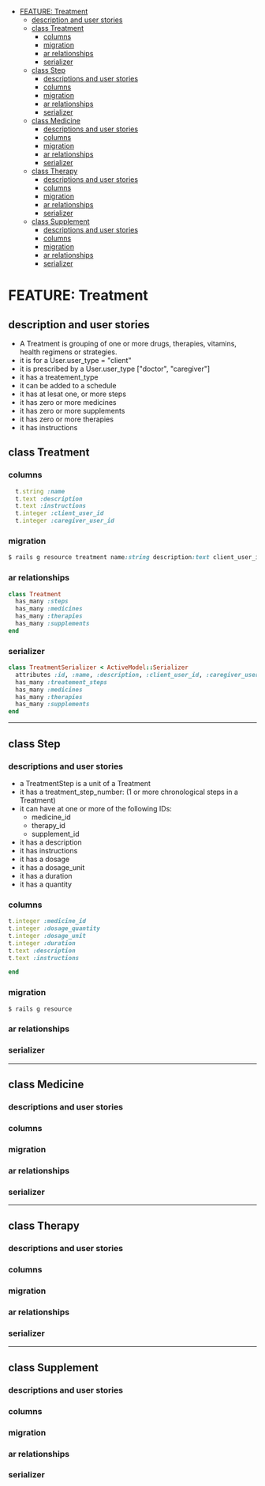 <!-- START doctoc generated TOC please keep comment here to allow auto update -->
<!-- DON'T EDIT THIS SECTION, INSTEAD RE-RUN doctoc TO UPDATE -->


- [FEATURE: Treatment](#feature-treatment)
  - [description and user stories](#description-and-user-stories)
  - [class Treatment](#class-treatment)
    - [columns](#columns)
    - [migration](#migration)
    - [ar relationships](#ar-relationships)
    - [serializer](#serializer)
  - [class Step](#class-step)
    - [descriptions and user stories](#descriptions-and-user-stories)
    - [columns](#columns-1)
    - [migration](#migration-1)
    - [ar relationships](#ar-relationships-1)
    - [serializer](#serializer-1)
  - [class Medicine](#class-medicine)
    - [descriptions and user stories](#descriptions-and-user-stories-1)
    - [columns](#columns-2)
    - [migration](#migration-2)
    - [ar relationships](#ar-relationships-2)
    - [serializer](#serializer-2)
  - [class Therapy](#class-therapy)
    - [descriptions and user stories](#descriptions-and-user-stories-2)
    - [columns](#columns-3)
    - [migration](#migration-3)
    - [ar relationships](#ar-relationships-3)
    - [serializer](#serializer-3)
  - [class Supplement](#class-supplement)
    - [descriptions and user stories](#descriptions-and-user-stories-3)
    - [columns](#columns-4)
    - [migration](#migration-4)
    - [ar relationships](#ar-relationships-4)
    - [serializer](#serializer-4)

<!-- END doctoc generated TOC please keep comment here to allow auto update -->

# FEATURE: Treatment

## description and user stories

- A Treatment is grouping of one or more drugs, therapies, vitamins, health regimens or strategies.
- it is for a User.user_type = "client"
- it is prescribed by a User.user_type ["doctor", "caregiver"]
- it has a treatement_type
- it can be added to a schedule
- it has at lesat one, or more steps
- it has zero or more medicines
- it has zero or more supplements
- it has zero or more therapies
- it has instructions

## class Treatment

### columns

```ruby
  t.string :name
  t.text :description
  t.text :instructions
  t.integer :client_user_id
  t.integer :caregiver_user_id
```

### migration

```ruby
$ rails g resource treatment name:string description:text client_user_id:integer caregiver_user_id:integer
```

### ar relationships

```ruby
class Treatment
  has_many :steps
  has_many :medicines
  has_many :therapies
  has_many :supplements
end
```

### serializer

```ruby
class TreatmentSerializer < ActiveModel::Serializer
  attributes :id, :name, :description, :client_user_id, :caregiver_user_id
  has_many :treatement_steps
  has_many :medicines
  has_many :therapies
  has_many :supplements
end
```

---

## class Step

### descriptions and user stories

- a TreatmentStep is a unit of a Treatment
- it has a treatment_step_number: (1 or more chronological steps in a Treatment)
- it can have at one or more of the following IDs:
  - medicine_id
  - therapy_id
  - supplement_id
- it has a description
- it has instructions
- it has a dosage
- it has a dosage_unit
- it has a duration
- it has a quantity

### columns

```ruby
t.integer :medicine_id
t.integer :dosage_quantity
t.integer :dosage_unit
t.integer :duration
t.text :description
t.text :instructions

end
```

### migration

```ruby
$ rails g resource
```

### ar relationships

### serializer

---

## class Medicine

### descriptions and user stories

### columns

### migration

### ar relationships

### serializer

---

## class Therapy

### descriptions and user stories

### columns

### migration

### ar relationships

### serializer

---

## class Supplement

### descriptions and user stories

### columns

### migration

### ar relationships

### serializer
